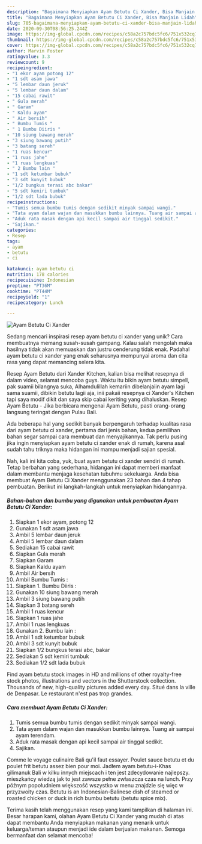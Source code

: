 ```yaml
---
description: "Bagaimana Menyiapkan Ayam Betutu Ci Xander, Bisa Manjain Lidah"
title: "Bagaimana Menyiapkan Ayam Betutu Ci Xander, Bisa Manjain Lidah"
slug: 705-bagaimana-menyiapkan-ayam-betutu-ci-xander-bisa-manjain-lidah
date: 2020-09-30T08:56:25.244Z
image: https://img-global.cpcdn.com/recipes/c58a2c757bdc5fc6/751x532cq70/ayam-betutu-ci-xander-foto-resep-utama.jpg
thumbnail: https://img-global.cpcdn.com/recipes/c58a2c757bdc5fc6/751x532cq70/ayam-betutu-ci-xander-foto-resep-utama.jpg
cover: https://img-global.cpcdn.com/recipes/c58a2c757bdc5fc6/751x532cq70/ayam-betutu-ci-xander-foto-resep-utama.jpg
author: Marvin Foster
ratingvalue: 3.3
reviewcount: 9
recipeingredient:
- "1 ekor ayam potong 12"
- "1 sdt asam jawa"
- "5 lembar daun jeruk"
- "5 lembar daun dalam"
- "15 cabai rawit"
- " Gula merah"
- " Garam"
- " Kaldu ayam"
- " Air bersih"
- " Bumbu Tumis "
- " 1 Bumbu Diiris "
- "10 siung bawang merah"
- "3 siung bawang putih"
- "3 batang sereh"
- "1 ruas kencur"
- "1 ruas jahe"
- "1 ruas lengkuas"
- " 2 Bumbu lain "
- "1 sdt ketumbar bubuk"
- "3 sdt kunyit bubuk"
- "1/2 bungkus terasi abc bakar"
- "5 sdt kemiri tumbuk"
- "1/2 sdt lada bubuk"
recipeinstructions:
- "Tumis semua bumbu tumis dengan sedikit minyak sampai wangi."
- "Tata ayam dalam wajan dan masukkan bumbu lainnya. Tuang air sampai ayam terendam."
- "Aduk rata masak dengan api kecil sampai air tinggal sedikit."
- "Sajikan."
categories:
- Resep
tags:
- ayam
- betutu
- ci

katakunci: ayam betutu ci 
nutrition: 178 calories
recipecuisine: Indonesian
preptime: "PT36M"
cooktime: "PT44M"
recipeyield: "1"
recipecategory: Lunch

---
```



![Ayam Betutu Ci Xander](https://img-global.cpcdn.com/recipes/c58a2c757bdc5fc6/751x532cq70/ayam-betutu-ci-xander-foto-resep-utama.jpg)

Sedang mencari inspirasi resep ayam betutu ci xander yang unik? Cara membuatnya memang susah-susah gampang. Kalau salah mengolah maka hasilnya tidak akan memuaskan dan justru cenderung tidak enak. Padahal ayam betutu ci xander yang enak seharusnya mempunyai aroma dan cita rasa yang dapat memancing selera kita.

Resep Ayam Betutu dari Xander Kitchen, kalian bisa melihat resepnya di dalam video, selamat mencoba guys. Waktu itu bikin ayam betutu simpell, pak suamii bilangnya suka, Alhamdulillah kemariin dibelanjaiin ayam lagi sama suamii, dibikin betutu lagii aja, inii pakaii resepnya ci Xander&#39;s Kitchen tapi saya modif dikit dan saya skip cabai keriting yang dihaluskan. Resep Ayam Betutu - Jika berbicara mengenai Ayam Betutu, pasti orang-orang langsung teringat dengan Pulau Bali.

Ada beberapa hal yang sedikit banyak berpengaruh terhadap kualitas rasa dari ayam betutu ci xander, pertama dari jenis bahan, kedua pemilihan bahan segar sampai cara membuat dan menyajikannya. Tak perlu pusing jika ingin menyiapkan ayam betutu ci xander enak di rumah, karena asal sudah tahu triknya maka hidangan ini mampu menjadi sajian spesial.


Nah, kali ini kita coba, yuk, buat ayam betutu ci xander sendiri di rumah. Tetap berbahan yang sederhana, hidangan ini dapat memberi manfaat dalam membantu menjaga kesehatan tubuhmu sekeluarga. Anda bisa membuat Ayam Betutu Ci Xander menggunakan 23 bahan dan 4 tahap pembuatan. Berikut ini langkah-langkah untuk menyiapkan hidangannya.

<!--inarticleads1-->

##### Bahan-bahan dan bumbu yang digunakan untuk pembuatan Ayam Betutu Ci Xander:

1. Siapkan 1 ekor ayam, potong 12
1. Gunakan 1 sdt asam jawa
1. Ambil 5 lembar daun jeruk
1. Ambil 5 lembar daun dalam
1. Sediakan 15 cabai rawit
1. Siapkan  Gula merah
1. Siapkan  Garam
1. Siapkan  Kaldu ayam
1. Ambil  Air bersih
1. Ambil  Bumbu Tumis :
1. Siapkan  1. Bumbu Diiris :
1. Gunakan 10 siung bawang merah
1. Ambil 3 siung bawang putih
1. Siapkan 3 batang sereh
1. Ambil 1 ruas kencur
1. Siapkan 1 ruas jahe
1. Ambil 1 ruas lengkuas
1. Gunakan  2. Bumbu lain :
1. Ambil 1 sdt ketumbar bubuk
1. Ambil 3 sdt kunyit bubuk
1. Siapkan 1/2 bungkus terasi abc, bakar
1. Sediakan 5 sdt kemiri tumbuk
1. Sediakan 1/2 sdt lada bubuk


Find ayam betutu stock images in HD and millions of other royalty-free stock photos, illustrations and vectors in the Shutterstock collection. Thousands of new, high-quality pictures added every day. Situé dans la ville de Denpasar. Le restaurant n&#39;est pas trop grandes. 

<!--inarticleads2-->

##### Cara membuat Ayam Betutu Ci Xander:

1. Tumis semua bumbu tumis dengan sedikit minyak sampai wangi.
1. Tata ayam dalam wajan dan masukkan bumbu lainnya. Tuang air sampai ayam terendam.
1. Aduk rata masak dengan api kecil sampai air tinggal sedikit.
1. Sajikan.


Comme le voyage culinaire Bali qu&#39;il faut essayer. Poulet sauce betutu et du poulet frit betutu assez bien pour moi. Jadłem ayam betutu-i-Khas gilimanuk Bali w kilku innych miejscach i ten jest zdecydowanie najlepszy. mieszkańcy wiedzą jak to jest zawsze pełne zwłaszcza czas na lunch. Przy późnym popołudniem większość wszystko w menu znajdzie się więc w przyzwoity czas. Betutu is an Indonesian-Balinese dish of steamed or roasted chicken or duck in rich bumbu betutu (betutu spice mix). 

Terima kasih telah menggunakan resep yang kami tampilkan di halaman ini. Besar harapan kami, olahan Ayam Betutu Ci Xander yang mudah di atas dapat membantu Anda menyiapkan makanan yang menarik untuk keluarga/teman ataupun menjadi ide dalam berjualan makanan. Semoga bermanfaat dan selamat mencoba!
